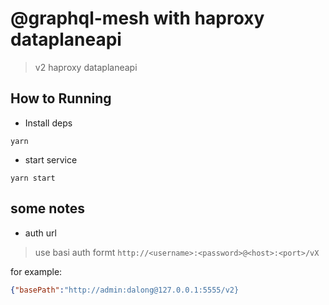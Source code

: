 # @graphql-mesh with haproxy dataplaneapi 

> v2 haproxy dataplaneapi

## How to Running

* Install deps

```code
yarn
```

* start service

```code
yarn start 
```


## some notes

* auth url

> use basi auth  formt `http://<username>:<password>@<host>:<port>/vX`


for example:

```json
{"basePath":"http://admin:dalong@127.0.0.1:5555/v2}
```
